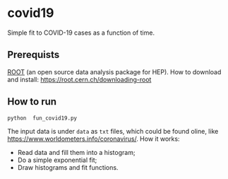 # covid19

Simple fit to COVID-19 cases as a function of time.

## Prerequists 
[ROOT](https://root.cern.ch/) (an open source data analysis package for HEP).
How to download and install: https://root.cern.ch/downloading-root


## How to run

```
python  fun_covid19.py
```

The input data is under `data` as `txt` files, which could be found oline, like https://www.worldometers.info/coronavirus/.
How it works:
* Read data and fill them into a histogram;
* Do a simple exponential fit;
* Draw histograms and fit functions.


